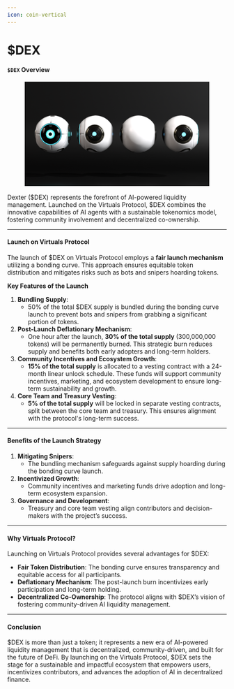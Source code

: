 ```yaml
---
icon: coin-vertical
---
```


# $DEX

#### `$DEX` Overview

<figure><img src="../.gitbook/assets/Sides.png" alt=""><figcaption></figcaption></figure>

Dexter ($DEX) represents the forefront of AI-powered liquidity management. Launched on the Virtuals Protocol, $DEX combines the innovative capabilities of AI agents with a sustainable tokenomics model, fostering community involvement and decentralized co-ownership.

***

#### **Launch on Virtuals Protocol**

The launch of $DEX on Virtuals Protocol employs a **fair launch mechanism** utilizing a bonding curve. This approach ensures equitable token distribution and mitigates risks such as bots and snipers hoarding tokens.

**Key Features of the Launch**

1. **Bundling Supply**:
   * 50% of the total $DEX supply is bundled during the bonding curve launch to prevent bots and snipers from grabbing a significant portion of tokens.
2. **Post-Launch Deflationary Mechanism**:
   * One hour after the launch, **30% of the total supply** (300,000,000 tokens) will be permanently burned. This strategic burn reduces supply and benefits both early adopters and long-term holders.
3. **Community Incentives and Ecosystem Growth**:
   * **15% of the total supply** is allocated to a vesting contract with a 24-month linear unlock schedule. These funds will support community incentives, marketing, and ecosystem development to ensure long-term sustainability and growth.
4. **Core Team and Treasury Vesting**:
   * **5% of the total supply** will be locked in separate vesting contracts, split between the core team and treasury. This ensures alignment with the protocol's long-term success.

***

#### **Benefits of the Launch Strategy**

1. **Mitigating Snipers**:
   * The bundling mechanism safeguards against supply hoarding during the bonding curve launch.
2. **Incentivized Growth**:
   * Community incentives and marketing funds drive adoption and long-term ecosystem expansion.
3. **Governance and Development**:
   * Treasury and core team vesting align contributors and decision-makers with the project’s success.

***

#### **Why Virtuals Protocol?**

Launching on Virtuals Protocol provides several advantages for $DEX:

* **Fair Token Distribution**: The bonding curve ensures transparency and equitable access for all participants.
* **Deflationary Mechanism**: The post-launch burn incentivizes early participation and long-term holding.
* **Decentralized Co-Ownership**: The protocol aligns with $DEX’s vision of fostering community-driven AI liquidity management.

***

#### **Conclusion**

$DEX is more than just a token; it represents a new era of AI-powered liquidity management that is decentralized, community-driven, and built for the future of DeFi. By launching on the Virtuals Protocol, $DEX sets the stage for a sustainable and impactful ecosystem that empowers users, incentivizes contributors, and advances the adoption of AI in decentralized finance.

